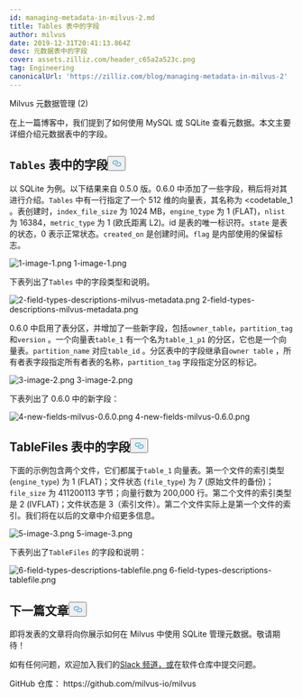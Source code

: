 ```yaml
---
id: managing-metadata-in-milvus-2.md
title: Tables 表中的字段
author: milvus
date: 2019-12-31T20:41:13.864Z
desc: 元数据表中的字段
cover: assets.zilliz.com/header_c65a2a523c.png
tag: Engineering
canonicalUrl: 'https://zilliz.com/blog/managing-metadata-in-milvus-2'
---
```

<custom-h1>Milvus 元数据管理 (2)</custom-h1><p>在上一篇博客中，我们提到了如何使用 MySQL 或 SQLite 查看元数据。本文主要详细介绍元数据表中的字段。</p>
<h2 id="Fields-in-the-codeTablescode-table" class="common-anchor-header"><code translate="no">Tables</code> 表中的字段<button data-href="#Fields-in-the-codeTablescode-table" class="anchor-icon" translate="no">
      <svg translate="no"
        aria-hidden="true"
        focusable="false"
        height="20"
        version="1.1"
        viewBox="0 0 16 16"
        width="16"
      >
        <path
          fill="#0092E4"
          fill-rule="evenodd"
          d="M4 9h1v1H4c-1.5 0-3-1.69-3-3.5S2.55 3 4 3h4c1.45 0 3 1.69 3 3.5 0 1.41-.91 2.72-2 3.25V8.59c.58-.45 1-1.27 1-2.09C10 5.22 8.98 4 8 4H4c-.98 0-2 1.22-2 2.5S3 9 4 9zm9-3h-1v1h1c1 0 2 1.22 2 2.5S13.98 12 13 12H9c-.98 0-2-1.22-2-2.5 0-.83.42-1.64 1-2.09V6.25c-1.09.53-2 1.84-2 3.25C6 11.31 7.55 13 9 13h4c1.45 0 3-1.69 3-3.5S14.5 6 13 6z"
        ></path>
      </svg>
    </button></h2><p>以 SQLite 为例。以下结果来自 0.5.0 版。0.6.0 中添加了一些字段，稍后将对其进行介绍。<code translate="no">Tables</code> 中有一行指定了一个 512 维的向量表，其名称为 &lt;codetable_1</code> 。表创建时，<code translate="no">index_file_size</code> 为 1024 MB，<code translate="no">engine_type</code> 为 1 (FLAT)，<code translate="no">nlist</code> 为 16384，<code translate="no">metric_type</code> 为 1 (欧氏距离 L2)。id 是表的唯一标识符。<code translate="no">state</code> 是表的状态，0 表示正常状态。<code translate="no">created_on</code> 是创建时间。<code translate="no">flag</code> 是内部使用的保留标志。</p>
<p>
  
   <span class="img-wrapper"> <img translate="no" src="https://assets.zilliz.com/1_image_1_be4ca78ccb.png" alt="1-image-1.png" class="doc-image" id="1-image-1.png" />
   </span> <span class="img-wrapper"> <span>1-image-1.png</span> </span></p>
<p>下表列出了<code translate="no">Tables</code> 中的字段类型和说明。</p>
<p>
  
   <span class="img-wrapper"> <img translate="no" src="https://assets.zilliz.com/2_field_types_descriptions_milvus_metadata_d0b068c413.png" alt="2-field-types-descriptions-milvus-metadata.png" class="doc-image" id="2-field-types-descriptions-milvus-metadata.png" />
   </span> <span class="img-wrapper"> <span>2-field-types-descriptions-milvus-metadata.png</span> </span></p>
<p>0.6.0 中启用了表分区，并增加了一些新字段，包括<code translate="no">owner_table</code>，<code translate="no">partition_tag</code> 和<code translate="no">version</code> 。一个向量表<code translate="no">table_1</code> 有一个名为<code translate="no">table_1_p1</code> 的分区，它也是一个向量表。<code translate="no">partition_name</code> 对应<code translate="no">table_id</code> 。分区表中的字段继承自<code translate="no">owner table</code> ，所有者表字段指定所有者表的名称，<code translate="no">partition_tag</code> 字段指定分区的标记。</p>
<p>
  
   <span class="img-wrapper"> <img translate="no" src="https://assets.zilliz.com/3_image_2_a2a8bbc9ae.png" alt="3-image-2.png" class="doc-image" id="3-image-2.png" />
   </span> <span class="img-wrapper"> <span>3-image-2.png</span> </span></p>
<p>下表列出了 0.6.0 中的新字段：</p>
<p>
  
   <span class="img-wrapper"> <img translate="no" src="https://assets.zilliz.com/4_new_fields_milvus_0_6_0_bb82bfaadf.png" alt="4-new-fields-milvus-0.6.0.png" class="doc-image" id="4-new-fields-milvus-0.6.0.png" />
   </span> <span class="img-wrapper"> <span>4-new-fields-milvus-0.6.0.png</span> </span></p>
<h2 id="Fields-in-the-TableFiles-table" class="common-anchor-header">TableFiles 表中的字段<button data-href="#Fields-in-the-TableFiles-table" class="anchor-icon" translate="no">
      <svg translate="no"
        aria-hidden="true"
        focusable="false"
        height="20"
        version="1.1"
        viewBox="0 0 16 16"
        width="16"
      >
        <path
          fill="#0092E4"
          fill-rule="evenodd"
          d="M4 9h1v1H4c-1.5 0-3-1.69-3-3.5S2.55 3 4 3h4c1.45 0 3 1.69 3 3.5 0 1.41-.91 2.72-2 3.25V8.59c.58-.45 1-1.27 1-2.09C10 5.22 8.98 4 8 4H4c-.98 0-2 1.22-2 2.5S3 9 4 9zm9-3h-1v1h1c1 0 2 1.22 2 2.5S13.98 12 13 12H9c-.98 0-2-1.22-2-2.5 0-.83.42-1.64 1-2.09V6.25c-1.09.53-2 1.84-2 3.25C6 11.31 7.55 13 9 13h4c1.45 0 3-1.69 3-3.5S14.5 6 13 6z"
        ></path>
      </svg>
    </button></h2><p>下面的示例包含两个文件，它们都属于<code translate="no">table_1</code> 向量表。第一个文件的索引类型 (<code translate="no">engine_type</code>) 为 1 (FLAT)；文件状态 (<code translate="no">file_type</code>) 为 7 (原始文件的备份)；<code translate="no">file_size</code> 为 411200113 字节；向量行数为 200,000 行。第二个文件的索引类型是 2 (IVFLAT)；文件状态是 3（索引文件）。第二个文件实际上是第一个文件的索引。我们将在以后的文章中介绍更多信息。</p>
<p>
  
   <span class="img-wrapper"> <img translate="no" src="https://assets.zilliz.com/5_image_3_5e22c937ed.png" alt="5-image-3.png" class="doc-image" id="5-image-3.png" />
   </span> <span class="img-wrapper"> <span>5-image-3.png</span> </span></p>
<p>下表列出了<code translate="no">TableFiles</code> 的字段和说明：</p>
<p>
  
   <span class="img-wrapper"> <img translate="no" src="https://assets.zilliz.com/6_field_types_descriptions_tablefile_7a7b57d715.png" alt="6-field-types-descriptions-tablefile.png" class="doc-image" id="6-field-types-descriptions-tablefile.png" />
   </span> <span class="img-wrapper"> <span>6-field-types-descriptions-tablefile.png</span> </span></p>
<h2 id="What’s-coming-next" class="common-anchor-header">下一篇文章<button data-href="#What’s-coming-next" class="anchor-icon" translate="no">
      <svg translate="no"
        aria-hidden="true"
        focusable="false"
        height="20"
        version="1.1"
        viewBox="0 0 16 16"
        width="16"
      >
        <path
          fill="#0092E4"
          fill-rule="evenodd"
          d="M4 9h1v1H4c-1.5 0-3-1.69-3-3.5S2.55 3 4 3h4c1.45 0 3 1.69 3 3.5 0 1.41-.91 2.72-2 3.25V8.59c.58-.45 1-1.27 1-2.09C10 5.22 8.98 4 8 4H4c-.98 0-2 1.22-2 2.5S3 9 4 9zm9-3h-1v1h1c1 0 2 1.22 2 2.5S13.98 12 13 12H9c-.98 0-2-1.22-2-2.5 0-.83.42-1.64 1-2.09V6.25c-1.09.53-2 1.84-2 3.25C6 11.31 7.55 13 9 13h4c1.45 0 3-1.69 3-3.5S14.5 6 13 6z"
        ></path>
      </svg>
    </button></h2><p>即将发表的文章将向你展示如何在 Milvus 中使用 SQLite 管理元数据。敬请期待！</p>
<p>如有任何问题，欢迎加入我们的<a href="https://join.slack.com/t/milvusio/shared_invite/enQtNzY1OTQ0NDI3NjMzLWNmYmM1NmNjOTQ5MGI5NDhhYmRhMGU5M2NhNzhhMDMzY2MzNDdlYjM5ODQ5MmE3ODFlYzU3YjJkNmVlNDQ2ZTk">Slack 频道，或</a>在软件仓库中提交问题。</p>
<p>GitHub 仓库： https://github.com/milvus-io/milvus</p>
